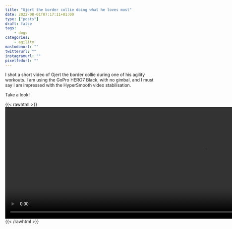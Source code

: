 ```yaml
---
title: "Gjert the border collie doing what he loves most"
date: 2022-08-01T07:17:11+01:00
type: ["posts"]
draft: false
tags:
    - dogs
categories:
    - agility
mastodonurl: ""
twitterurl: ""
instagramurl: ""
pixelfedurl: ""
---
```


I shot a short video of Gjert the border collie during one of his agility
workouts. I am using the GoPro HERO7 Black, with no gimbal, and I must say I am
impressed with the HyperSmooth video stabilisation. 

Take a look!

{{< rawhtml >}}
<video id="video" width="1280" height="360" controls>
    <source src="posts/20220801-agility/agility-720.mp4" type="video/mp4">
    Your browser does not support the video tag.
</video> 
{{< /rawhtml >}}
